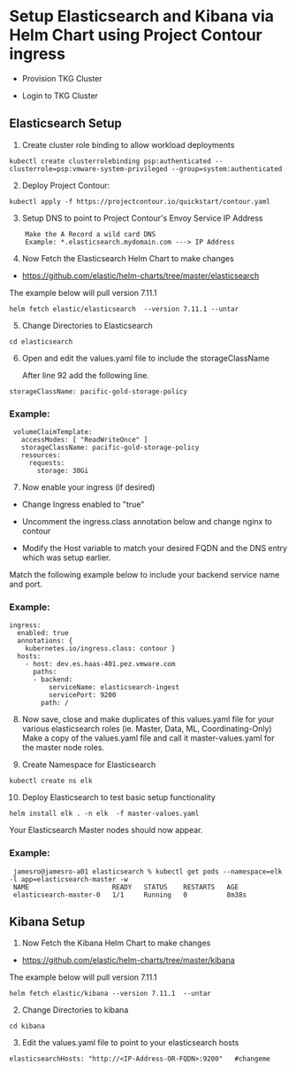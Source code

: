 # Setup Elasticsearch and Kibana via Helm Chart using Project Contour ingress 

* Provision TKG Cluster  

* Login to TKG Cluster 

## Elasticsearch Setup 

1. Create cluster role binding to allow workload deployments 
```
kubectl create clusterrolebinding psp:authenticated --clusterrole=psp:vmware-system-privileged --group=system:authenticated
```


2. Deploy Project Contour: 
```
kubectl apply -f https://projectcontour.io/quickstart/contour.yaml
```

3. Setup DNS to point to Project Contour's Envoy Service IP Address 
``` Setup A Record which points to the IP Address 
    Make the A Record a wild card DNS 
    Example: *.elasticsearch.mydomain.com ---> IP Address 
```

4.  Now Fetch the Elasticsearch Helm Chart to make changes 
* https://github.com/elastic/helm-charts/tree/master/elasticsearch


The example below will pull version 7.11.1 
```
helm fetch elastic/elasticsearch  --version 7.11.1 --untar
```

5.  Change Directories to Elasticsearch 
```
cd elasticsearch
```

6.  Open and edit the values.yaml file to include the storageClassName
   
    After line 92 add the following line.  
   ```
   storageClassName: pacific-gold-storage-policy
   ```
 
### Example: 
```
 volumeClaimTemplate:
   accessModes: [ "ReadWriteOnce" ]
   storageClassName: pacific-gold-storage-policy
   resources:
     requests:
       storage: 30Gi
```

7.  Now enable your ingress (if desired)
   
   * Change Ingress enabled to "true"

   * Uncomment the ingress.class annotation below and change nginx to contour 

   * Modify the Host variable to match your desired FQDN and the DNS entry which was setup earlier. 

 Match the following example below to include your backend service name and port.  

 ### Example: 
 ```
 ingress:
   enabled: true
   annotations: {
     kubernetes.io/ingress.class: contour } 
   hosts:
     - host: dev.es.haas-401.pez.vmware.com 
       paths:
       - backend: 
           serviceName: elasticsearch-ingest
           servicePort: 9200
         path: /
```
8. Now save, close and make duplicates of this values.yaml file for your various elasticsearch roles
   (ie. Master, Data, ML, Coordinating-Only)
   Make a copy of the values.yaml file and call it master-values.yaml for the master node roles.   

9. Create Namespace for Elasticsearch 
```
kubectl create ns elk 
```

10. Deploy Elasticsearch to test basic setup functionality 

``` 
helm install elk . -n elk  -f master-values.yaml 
```

Your Elasticsearch Master nodes should now appear.   
### Example: 

```
 jamesro@jamesro-a01 elasticsearch % kubectl get pods --namespace=elk -l app=elasticsearch-master -w
 NAME                     READY   STATUS    RESTARTS   AGE
 elasticsearch-master-0   1/1     Running   0          8m38s
```

## Kibana Setup 


1.  Now Fetch the Kibana Helm Chart to make changes 
* https://github.com/elastic/helm-charts/tree/master/kibana

The example below will pull version 7.11.1 
```
helm fetch elastic/kibana --version 7.11.1  --untar
```

2.  Change Directories to kibana 
```
cd kibana
```

3.  Edit the values.yaml file to point to your elasticsearch hosts 

```
elasticsearchHosts: "http://<IP-Address-OR-FQDN>:9200"   #changeme
```


